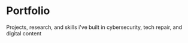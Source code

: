 # Portfolio
Projects, research, and skills i've built in cybersecurity, tech repair, and digital content
